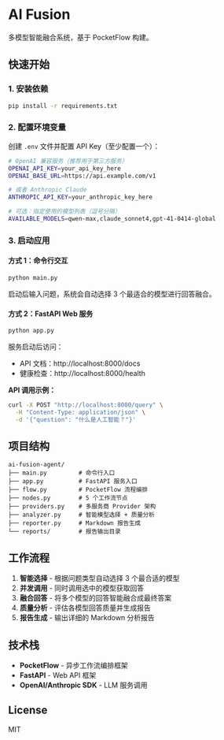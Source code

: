 # AI Fusion

多模型智能融合系统，基于 PocketFlow 构建。

## 快速开始

### 1. 安装依赖

```bash
pip install -r requirements.txt
```

### 2. 配置环境变量

创建 `.env` 文件并配置 API Key（至少配置一个）：

```bash
# OpenAI 兼容服务（推荐用于第三方服务）
OPENAI_API_KEY=your_api_key_here
OPENAI_BASE_URL=https://api.example.com/v1

# 或者 Anthropic Claude
ANTHROPIC_API_KEY=your_anthropic_key_here

# 可选：指定使用的模型列表（逗号分隔）
AVAILABLE_MODELS=qwen-max,claude_sonnet4,gpt-41-0414-global
```

### 3. 启动应用

#### 方式 1：命令行交互

```bash
python main.py
```

启动后输入问题，系统会自动选择 3 个最适合的模型进行回答融合。

#### 方式 2：FastAPI Web 服务

```bash
python app.py
```

服务启动后访问：
- API 文档：http://localhost:8000/docs
- 健康检查：http://localhost:8000/health

**API 调用示例：**

```bash
curl -X POST "http://localhost:8000/query" \
  -H "Content-Type: application/json" \
  -d '{"question": "什么是人工智能？"}'
```

## 项目结构

```
ai-fusion-agent/
├── main.py         # 命令行入口
├── app.py          # FastAPI 服务入口
├── flow.py         # PocketFlow 流程编排
├── nodes.py        # 5 个工作流节点
├── providers.py    # 多服务商 Provider 架构
├── analyzer.py     # 智能模型选择 + 质量分析
├── reporter.py     # Markdown 报告生成
└── reports/        # 报告输出目录
```

## 工作流程

1. **智能选择** - 根据问题类型自动选择 3 个最合适的模型
2. **并发调用** - 同时调用选中的模型获取回答
3. **融合回答** - 将多个模型的回答智能融合成最终答案
4. **质量分析** - 评估各模型回答质量并生成报告
5. **报告生成** - 输出详细的 Markdown 分析报告

## 技术栈

- **PocketFlow** - 异步工作流编排框架
- **FastAPI** - Web API 框架
- **OpenAI/Anthropic SDK** - LLM 服务调用

## License

MIT
